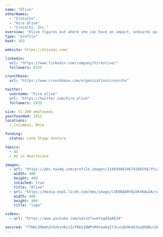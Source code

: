 ```yaml
---
name: "Olive"
otherNames:
  - "CrossChx"
  - "Hire Olive"
  - "CrossChx, Inc."
overview: "Olive figures out where she can have an impact, onboards quickly, does her job extremely well, and gets smarter over time. For more information, visit www.hireolive.com."
type: "profile"
heat: 163

website: https://oliveai.com/

linkedin:
  url: "https://www.linkedin.com/company/hireolive/"
  followers: 8335

crunchbase:
  url: "https://www.crunchbase.com/organization/crosschx"

twitter:
  username: "hire_olive"
  url: "https://twitter.com/hire_olive"
  followers: 1835

size: 51-200 employees
yearFounded: 2012
locations:
  - Columbus, Ohio

funding:
  status: Late Stage Venture

topics:
  - AI
  - AI in Healthcare

images:
  - url: "https://pbs.twimg.com/profile_images/1149348634674286598/Ytc2ypMO_400x400.jpg"
    width: 400
    height: 400
    isCached: true
    title: "Olive"
  - url: "https://media-exp1.licdn.com/dms/image/C4E0BAQHYALbKXKAw2A/company-logo_200_200/0?e=1594857600&v=beta&t=idXRJ3xfn8wsiEkYr1-B9-00-MQARTWTto6bjrvMJGs"
    width: 400
    height: 400
    title: "logo"

videos:
  - url: "https://www.youtube.com/watch?v=mYaqdIwAE24"

secured: "f7RKL59bmhZv9zbzoBjiIxfKEo1QWP+RO+owUaI7JLvLQk9hdXJeudSOB/uSDmMi4TWe5xwoAyOLkF48B71ZYXspaNYIIeVZKZssWmiG79wc96EP44nOlCUXGDTrJvxsDu/nQhvihvbNdykynvXRYRN+JIQqYMB79Cbie5VtC/5tRBozw61n8neAvOZdk8BITyiKdUnrSgHH1dokfSa+ERSa/iqfK+Oy9O3N2Hypcc+CknU/yei+L8LumZdhaKugQOPUQY7neRrn4PymnsaT9yH0SaDa6SOsk+exYnnoMSWE3oiGDiBqmAY6F6sDNPSHUeqx/F29YDxxcTLzG5xRd67ThE6crrCtUsizeQE75bFo3Ynm44A7flrouj2xekkH;3KOimwTHn/f007Ttd6GVIQ=="
---
```


